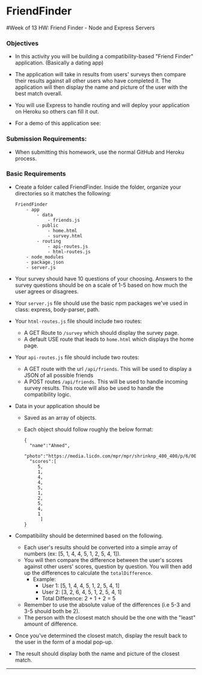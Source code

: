 # FriendFinder
#Week of 13 HW: Friend Finder - Node and Express Servers

### Objectives

* In this activity you will be building a compatibility-based "Friend Finder" application. (Basically a dating app)

* The application will take in results from users' surveys then compare their results against all other users who have completed it. The application will then display the name and picture of the user with the best match overall.

* You will use Express to handle routing and will deploy your application on Heroku so others can fill it out. 

* For a demo of this application see: 

### Submission Requirements:

* When submitting this homework, use the normal GitHub and Heroku process. 

### Basic Requirements

* Create a folder called FriendFinder. Inside the folder, organize your directories so it matches the following:

	```
	FriendFinder
		- app
			- data
				- friends.js
			- public
				- home.html
				- survey.html
			- routing
				- api-routes.js
				- html-routes.js
		- node_modules
		- package.json
		- server.js
	```

* Your survey should have 10 questions of your choosing. Answers to the survey questions should be on a scale of 1-5 based on how much the user agrees or disagrees.

* Your `server.js` file should use the basic npm packages we've used in class: express, body-parser, path.

* Your `html-routes.js` file should include two routes:
	* A GET Route to `/survey` which should display the survey page.
	* A default USE route that leads to `home.html` which displays the home page. 

* Your `api-routes.js` file should include two routes:
	* A GET route with the url `/api/friends`. This will be used to display a JSON of all possible friends
	* A POST routes `/api/friends`. This will be used to handle incoming survey results. This route will also be used to handle the compatibility logic. 

* Data in your application should be
	* Saved as an array of objects.
	* Each object should follow roughly the below format:

		```
		{
		  "name":"Ahmed",
		  "photo":"https://media.licdn.com/mpr/mpr/shrinknp_400_400/p/6/005/064/1bd/3435aa3.jpg",
		  "scores":[
		     5,
		     1,
		     4,
		     4,
		     5,
		     1,
		     2,
		     5,
		     4,
		     1
	     	  ]
		}
   		```
   		
* Compatibility should be determined based on the following.
	* Each user's results should be converted into a simple array of numbers (ex: [5, 1, 4, 4, 5, 1, 2, 5, 4, 1]).
	* You will then compare the difference between the user's scores against other users' scores, question by question. You will then add up the differences to calculate the `totalDifference`.
		* Example: 
			* User 1: [5, 1, 4, 4, 5, 1, 2, 5, 4, 1]
			* User 2: [3, 2, 6, 4, 5, 1, 2, 5, 4, 1]
			* Total Difference: 2 + 1 + 2 = 5
	* Remember to use the absolute value of the differences (i.e 5-3 and 3-5 should both be 2).
	* The person with the closest match should be the one with the "least" amount of difference.

* Once you've determined the closest match, display the result back to the user in the form of a modal pop-up. 

* The result should display both the name and picture of the closest match. 

----------------------
